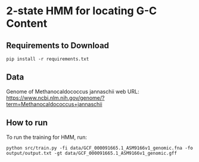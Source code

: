# 2-state HMM for locating G-C Content

## Requirements to Download
```
pip install -r requirements.txt 
```

## Data
Genome of Methanocaldococcus jannaschii 
web URL: https://www.ncbi.nlm.nih.gov/genome/?term=Methanocaldococcus+jannaschii

## How to run
To run the training for HMM, run:
```
python src/train.py -fi data/GCF_000091665.1_ASM9166v1_genomic.fna -fo output/output.txt -gt data/GCF_000091665.1_ASM9166v1_genomic.gff 
```
